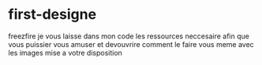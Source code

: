 # first-designe
freezfire
je vous laisse dans mon code les ressources neccesaire afin que vous puissier vous amuser 
et devouvrire comment le faire vous meme avec les images mise a votre disposition

